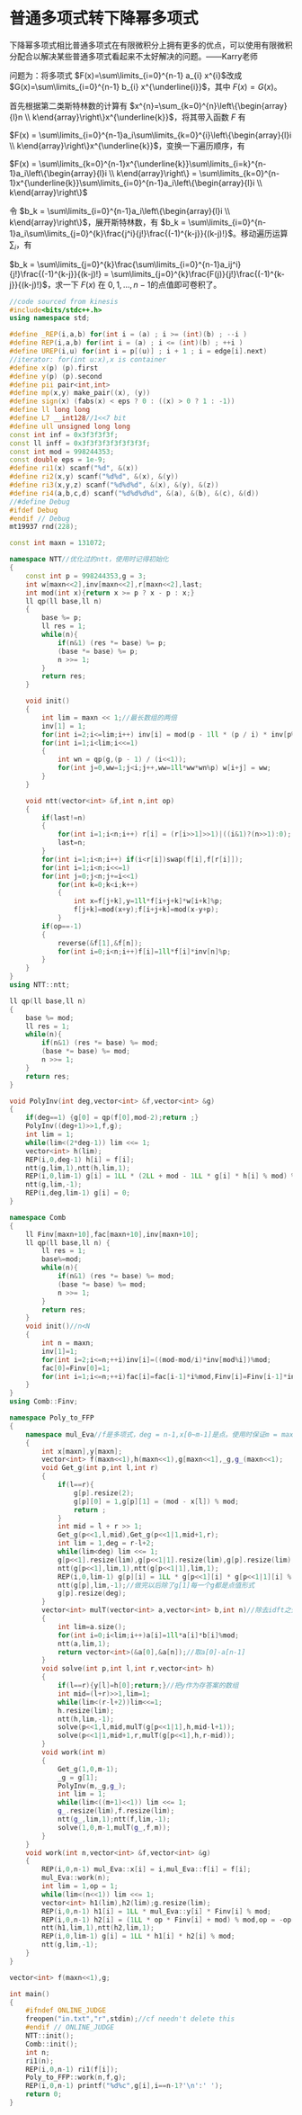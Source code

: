 # 普通多项式转下降幂多项式

下降幂多项式相比普通多项式在有限微积分上拥有更多的优点，可以使用有限微积分配合以解决某些普通多项式看起来不太好解决的问题。——Karry老师

问题为：将多项式 $F(x)=\sum\limits_{i=0}^{n-1} a_{i} x^{i}$​ 改成 $G(x)=\sum\limits_{i=0}^{n-1} b_{i} x^{\underline{i}}$​，其中 $F(x) = G(x)$​​。

首先根据第二类斯特林数的计算有 $x^{n}=\sum_{k=0}^{n}\left\{\begin{array}{l}n \\ k\end{array}\right\}x^{\underline{k}}$​​，将其带入函数 $F$​​ 有

$F(x) = \sum\limits_{i=0}^{n-1}a_i\sum\limits_{k=0}^{i}\left\{\begin{array}{l}i \\ k\end{array}\right\}x^{\underline{k}}$，变换一下遍历顺序，有

$F(x) = \sum\limits_{k=0}^{n-1}x^{\underline{k}}\sum\limits_{i=k}^{n-1}a_i\left\{\begin{array}{l}i \\ k\end{array}\right\} = \sum\limits_{k=0}^{n-1}x^{\underline{k}}\sum\limits_{i=0}^{n-1}a_i\left\{\begin{array}{l}i \\ k\end{array}\right\}$

令 $b_k = \sum\limits_{i=0}^{n-1}a_i\left\{\begin{array}{l}i \\ k\end{array}\right\}$​​，展开斯特林数，有 $b_k = \sum\limits_{i=0}^{n-1}a_i\sum\limits_{j=0}^{k}\frac{j^i}{j!}\frac{(-1)^{k-j}}{(k-j)!}$​​。移动遍历运算 $\sum_i$​​，有

$b_k = \sum\limits_{j=0}^{k}\frac{\sum\limits_{i=0}^{n-1}a_ij^i}{j!}\frac{(-1)^{k-j}}{(k-j)!} = \sum\limits_{j=0}^{k}\frac{F(j)}{j!}\frac{(-1)^{k-j}}{(k-j)!}$​，求一下 $F(x)$​ 在 $0,1,\dots,n-1$​ 的点值即可卷积了。

```cpp
//code sourced from kinesis
#include<bits/stdc++.h>
using namespace std;

#define _REP(i,a,b) for(int i = (a) ; i >= (int)(b) ; --i )
#define REP(i,a,b) for(int i = (a) ; i <= (int)(b) ; ++i )
#define UREP(i,u) for(int i = p[(u)] ; i + 1 ; i = edge[i].next)
//iterator: for(int u:x),x is container
#define x(p) (p).first
#define y(p) (p).second
#define pii pair<int,int>
#define mp(x,y) make_pair((x), (y))
#define sign(x) (fabs(x) < eps ? 0 : ((x) > 0 ? 1 : -1))
#define ll long long
#define L7 __int128//1<<7 bit
#define ull unsigned long long
const int inf = 0x3f3f3f3f;
const ll inff = 0x3f3f3f3f3f3f3f3f;
const int mod = 998244353;
const double eps = 1e-9;
#define ri1(x) scanf("%d", &(x))
#define ri2(x,y) scanf("%d%d", &(x), &(y))
#define ri3(x,y,z) scanf("%d%d%d", &(x), &(y), &(z))
#define ri4(a,b,c,d) scanf("%d%d%d%d", &(a), &(b), &(c), &(d))
//#define Debug
#ifdef Debug
#endif // Debug
mt19937 rnd(228);

const int maxn = 131072;

namespace NTT//优化过的ntt，使用时记得初始化
{
    const int p = 998244353,g = 3;
    int w[maxn<<2],inv[maxn<<2],r[maxn<<2],last;
    int mod(int x){return x >= p ? x - p : x;}
    ll qp(ll base,ll n)
    {
        base %= p;
        ll res = 1;
        while(n){
            if(n&1) (res *= base) %= p;
            (base *= base) %= p;
            n >>= 1;
        }
        return res;
    }

    void init()
    {
        int lim = maxn << 1;//最长数组的两倍
        inv[1] = 1;
        for(int i=2;i<=lim;i++) inv[i] = mod(p - 1ll * (p / i) * inv[p%i] % p);
        for(int i=1;i<lim;i<<=1)
        {
            int wn = qp(g,(p - 1) / (i<<1));
            for(int j=0,ww=1;j<i;j++,ww=1ll*ww*wn%p) w[i+j] = ww;
        }
    }

    void ntt(vector<int> &f,int n,int op)
    {
        if(last!=n)
        {
            for(int i=1;i<n;i++) r[i] = (r[i>>1]>>1)|((i&1)?(n>>1):0);
            last=n;
        }
        for(int i=1;i<n;i++) if(i<r[i])swap(f[i],f[r[i]]);
        for(int i=1;i<n;i<<=1)
        for(int j=0;j<n;j+=i<<1)
            for(int k=0;k<i;k++)
            {
                int x=f[j+k],y=1ll*f[i+j+k]*w[i+k]%p;
                f[j+k]=mod(x+y);f[i+j+k]=mod(x-y+p);
            }
        if(op==-1)
        {
            reverse(&f[1],&f[n]);
            for(int i=0;i<n;i++)f[i]=1ll*f[i]*inv[n]%p;
        }
    }
}
using NTT::ntt;

ll qp(ll base,ll n)
{
    base %= mod;
    ll res = 1;
    while(n){
        if(n&1) (res *= base) %= mod;
        (base *= base) %= mod;
        n >>= 1;
    }
    return res;
}

void PolyInv(int deg,vector<int> &f,vector<int> &g)
{
    if(deg==1) {g[0] = qp(f[0],mod-2);return ;}
    PolyInv((deg+1)>>1,f,g);
    int lim = 1;
    while(lim<(2*deg-1)) lim <<= 1;
    vector<int> h(lim);
    REP(i,0,deg-1) h[i] = f[i];
    ntt(g,lim,1),ntt(h,lim,1);
    REP(i,0,lim-1) g[i] = 1LL * (2LL + mod - 1LL * g[i] * h[i] % mod) % mod * g[i] % mod;
    ntt(g,lim,-1);
    REP(i,deg,lim-1) g[i] = 0;
}

namespace Comb
{
    ll Finv[maxn+10],fac[maxn+10],inv[maxn+10];
    ll qp(ll base,ll n) {
        ll res = 1;
        base%=mod;
        while(n){
            if(n&1) (res *= base) %= mod;
            (base *= base) %= mod;
            n >>= 1;
        }
        return res;
    }
    void init()//n<N
    {
        int n = maxn;
        inv[1]=1;
        for(int i=2;i<=n;++i)inv[i]=((mod-mod/i)*inv[mod%i])%mod;
        fac[0]=Finv[0]=1;
        for(int i=1;i<=n;++i)fac[i]=fac[i-1]*i%mod,Finv[i]=Finv[i-1]*inv[i]%mod;
    }
}
using Comb::Finv;

namespace Poly_to_FFP
{
    namespace mul_Eva//f是多项式，deg = n-1,x[0~m-1]是点。使用时保证m = max(m,n)。
    {
        int x[maxn],y[maxn];
        vector<int> f(maxn<<1),h(maxn<<1),g[maxn<<1],_g,g_(maxn<<1);
        void Get_g(int p,int l,int r)
        {
            if(l==r){
                g[p].resize(2);
                g[p][0] = 1,g[p][1] = (mod - x[l]) % mod;
                return ;
            }
            int mid = l + r >> 1;
            Get_g(p<<1,l,mid),Get_g(p<<1|1,mid+1,r);
            int lim = 1,deg = r-l+2;
            while(lim<deg) lim <<= 1;
            g[p<<1].resize(lim),g[p<<1|1].resize(lim),g[p].resize(lim);
            ntt(g[p<<1],lim,1),ntt(g[p<<1|1],lim,1);
            REP(i,0,lim-1) g[p][i] = 1LL * g[p<<1][i] * g[p<<1|1][i] % mod;
            ntt(g[p],lim,-1);//做完以后除了g[1]每一个g都是点值形式
            g[p].resize(deg);
        }
        vector<int> mulT(vector<int> a,vector<int> b,int n)//除去idft之外的卷积转置，需要保证a和b是个数相同的点值，n是保留的项数
        {
            int lim=a.size();
            for(int i=0;i<lim;i++)a[i]=1ll*a[i]*b[i]%mod;
            ntt(a,lim,1);
            return vector<int>(&a[0],&a[n]);//取a[0]-a[n-1]
        }
        void solve(int p,int l,int r,vector<int> h)
        {
            if(l==r){y[l]=h[0];return;}//把y作为存答案的数组
            int mid=(l+r)>>1,lim=1;
            while(lim<(r-l+2))lim<<=1;
            h.resize(lim);
            ntt(h,lim,-1);
            solve(p<<1,l,mid,mulT(g[p<<1|1],h,mid-l+1));
            solve(p<<1|1,mid+1,r,mulT(g[p<<1],h,r-mid));
        }
        void work(int m)
        {
            Get_g(1,0,m-1);
            _g = g[1];
            PolyInv(m,_g,g_);
            int lim = 1;
            while(lim<((m+1)<<1)) lim <<= 1;
            g_.resize(lim),f.resize(lim);
            ntt(g_,lim,1);ntt(f,lim,-1);
            solve(1,0,m-1,mulT(g_,f,m));
        }
    }
    void work(int n,vector<int> &f,vector<int> &g)
    {
        REP(i,0,n-1) mul_Eva::x[i] = i,mul_Eva::f[i] = f[i];
        mul_Eva::work(n);
        int lim = 1,op = 1;
        while(lim<(n<<1)) lim <<= 1;
        vector<int> h1(lim),h2(lim);g.resize(lim);
        REP(i,0,n-1) h1[i] = 1LL * mul_Eva::y[i] * Finv[i] % mod;
        REP(i,0,n-1) h2[i] = (1LL * op * Finv[i] + mod) % mod,op = -op;
        ntt(h1,lim,1),ntt(h2,lim,1);
        REP(i,0,lim-1) g[i] = 1LL * h1[i] * h2[i] % mod;
        ntt(g,lim,-1);
    }
}

vector<int> f(maxn<<1),g;

int main()
{
    #ifndef ONLINE_JUDGE
    freopen("in.txt","r",stdin);//cf needn't delete this
    #endif // ONLINE_JUDGE
    NTT::init();
    Comb::init();
    int n;
    ri1(n);
    REP(i,0,n-1) ri1(f[i]);
    Poly_to_FFP::work(n,f,g);
    REP(i,0,n-1) printf("%d%c",g[i],i==n-1?'\n':' ');
    return 0;
}

```

